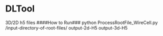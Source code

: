# DLTool
3D/2D h5 files
####How to Run###
python ProcessRootFile_WireCell.py /input-directory-of-root-files/  output-2d-H5 output-3d-H5
